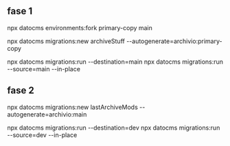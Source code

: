 ## fase 1

npx datocms environments:fork primary-copy main

npx datocms migrations:new archiveStuff --autogenerate=archivio:primary-copy

npx datocms migrations:run --destination=main
npx datocms migrations:run --source=main --in-place

## fase 2

npx datocms migrations:new lastArchiveMods --autogenerate=archivio:main


npx datocms migrations:run --destination=dev
npx datocms migrations:run --source=dev --in-place
